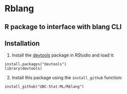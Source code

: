 # Rblang

## R package to interface with blang CLI

## Installation
1. Install the [devtools](https://cran.r-project.org/web/packages/devtools/index.html) package
in RStudio and load it:
```
install.packages("devtools")
library(devtools)
```
2. Install this package using the ```install_github``` function:
```
install_github("UBC-Stat-ML/Rblang")
```
